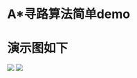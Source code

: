 # A*寻路算法简单demo
# 演示图如下

![](https://github.com/fctony/A-/tree/master/Assets/show/1.png)
![](https://github.com/fctony/A-/tree/master/Assets/show/2.png)
